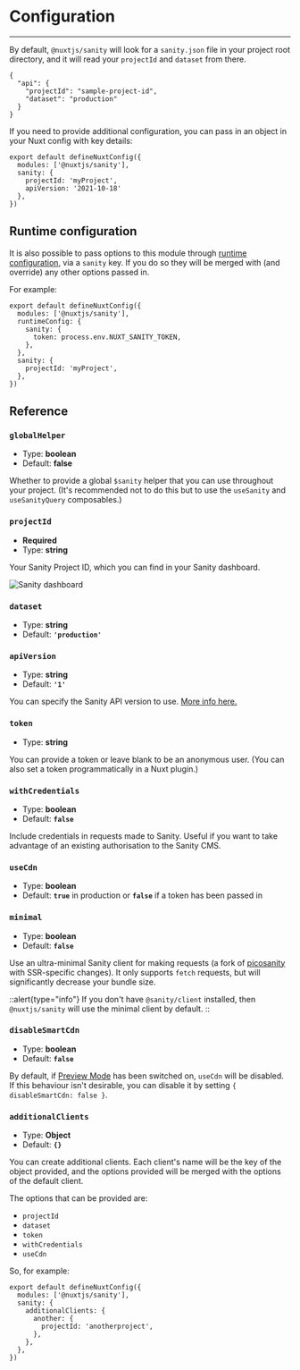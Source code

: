 # Configuration

---

By default, `@nuxtjs/sanity` will look for a `sanity.json` file in your project root directory, and it will read your `projectId` and `dataset` from there.

```json{}[sanity.json]
{
  "api": {
    "projectId": "sample-project-id",
    "dataset": "production"
  }
}
```

If you need to provide additional configuration, you can pass in an object in your Nuxt config with key details:

```ts{}[nuxt.config.ts]
export default defineNuxtConfig({
  modules: ['@nuxtjs/sanity'],
  sanity: {
    projectId: 'myProject',
    apiVersion: '2021-10-18'
  },
})
```

## Runtime configuration

It is also possible to pass options to this module through [runtime configuration](https://nuxtjs.org/guide/runtime-config/), via a `sanity` key. If you do so they will be merged with (and override) any other options passed in.

For example:

```ts{}[nuxt.config.ts]
export default defineNuxtConfig({
  modules: ['@nuxtjs/sanity'],
  runtimeConfig: {
    sanity: {
      token: process.env.NUXT_SANITY_TOKEN,
    },
  },
  sanity: {
    projectId: 'myProject',
  },
})
```

## Reference

### `globalHelper`

- Type: **boolean**
- Default: **false**

Whether to provide a global `$sanity` helper that you can use throughout your project. (It's recommended not to do this but to use the `useSanity` and `useSanityQuery` composables.)

### `projectId`

- **Required**
- Type: **string**

Your Sanity Project ID, which you can find in your Sanity dashboard.

![Sanity dashboard](/sanity-dashboard.png)

### `dataset`

- Type: **string**
- Default: **`'production'`**

### `apiVersion`

- Type: **string**
- Default: **`'1'`**

You can specify the Sanity API version to use. [More info here.](https://www.sanity.io/help/js-client-api-version)

### `token`

- Type: **string**

You can provide a token or leave blank to be an anonymous user. (You can also set a token programmatically in a Nuxt plugin.)

### `withCredentials`

- Type: **boolean**
- Default: **`false`**

Include credentials in requests made to Sanity. Useful if you want to take advantage of an existing authorisation to the Sanity CMS.

### `useCdn`

- Type: **boolean**
- Default: **`true`** in production or **`false`** if a token has been passed in

### `minimal`

- Type: **boolean**
- Default: **`false`**

Use an ultra-minimal Sanity client for making requests (a fork of [picosanity](https://github.com/rexxars/picosanity) with SSR-specific changes). It only supports `fetch` requests, but will significantly decrease your bundle size.

::alert{type="info"}
If you don't have `@sanity/client` installed, then `@nuxtjs/sanity` will use the minimal client by default.
::

### `disableSmartCdn`

- Type: **boolean**
- Default: **`false`**

By default, if [Preview Mode](https://nuxtjs.org/docs/2.x/features/live-preview) has been switched on, `useCdn` will be disabled. If this behaviour isn't desirable, you can disable it by setting `{ disableSmartCdn: false }`.

### `additionalClients`

- Type: **Object**
- Default: **`{}`**

You can create additional clients. Each client's name will be the key of the object provided, and the options provided will be merged with the options of the default client.

The options that can be provided are:

- `projectId`
- `dataset`
- `token`
- `withCredentials`
- `useCdn`

So, for example:

```ts{}[nuxt.config.ts]
export default defineNuxtConfig({
  modules: ['@nuxtjs/sanity'],
  sanity: {
    additionalClients: {
      another: {
        projectId: 'anotherproject',
      },
    },
  },
})
```
